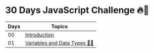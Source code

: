 # 30 Days JavaScript Challenge 🔥🚀

| Days | Topics                                                             |
| ---- | ------------------------------------------------------------------ |
| 00   | [Introduction](./README.md)                                        |
| 01   | [Variables and Data Types 🍵✨](./Day-01_Variables_and_Data_Types) |
